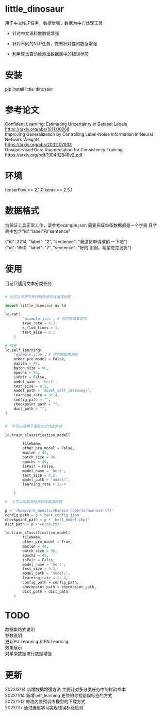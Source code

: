 # little_dinosaur

用于中文NLP任务，数据增强，数据为中心处理工具  

* 针对中文语料做数据增强
- 针对不同的NLP任务，做有针对性的数据增强
* 利用算法自动检测出数据集中的错误标签


# 安装  
pip install little_dinosaur


# 参考论文  
Confident Learning: Estimating Uncertainty in Dataset Labels  
https://arxiv.org/abs/1911.00068  
Improving Generalization by Controlling Label-Noise Information in Neural Network Weights  
https://arxiv.org/abs/2002.07933   
Unsupervised Data Augmentation for Consistency Training  
https://arxiv.org/pdf/1904.12848v2.pdf  

# 环境

tensorflow <= 2.1.0 
keras == 2.3.1

<!-- # 主要功能
* txt,json,excel处理函数
- pdf抽取接口
* nlp常用工具 -->
# 数据格式

为保证工具正常工作，请参考example.json 需要保证每条数据都是一个字典 且字典中包含"id","label"和"sentence"  

{"id": 2214, "label": "2", "sentence": "我退货申请撤销 一下吧"}    
{"id": 1850, "label": "7", "sentence": "好的  谢谢，希望进完发货"}  

# 使用  
目前只适用文本分类任务

```python

# 你可以使用下面代码快速寻找错误标签

import little_dinosaur as ld

ld.eat(
        'example.json', # 你的数据集路径
        true_rate = 0.3,
        k_flod_times = 1,
        test_size = 0.1
    )

# 或者    
ld.self_learning(
    'example.json', # 你的数据集路径
    other_pre_model = False,
    maxlen = 48,
    batch_size = 96,
    epochs = 20,
    isPair = False,
    model_name = 'bert',
    test_size = 0.5,
    model_path = 'model_self_learning/',
    learning_rate = 3e-4,
    config_path = "",
    checkpoint_path = "",
    dict_path = "",
)


#  你可以使用下面的方式快速微调

ld.train_classification_model(

        fileName,
        other_pre_model = False,
        maxlen = 48,
        batch_size = 96,
        epochs = 40,
        isPair = False,
        model_name = 'bert',
        test_size = 0.2,
        model_path = 'model/',
        learning_rate = 2e-4

    )

#  也可以加载其他预训练模型微调

p = '/home/pre_models/chinese-roberta-wwm-ext-tf/'
config_path = p +'bert_config.json'
checkpoint_path = p + 'bert_model.ckpt'
dict_path = p +'vocab.txt'

ld.train_classification_model(
        fileName,
        other_pre_model = True,
        maxlen = 48,
        batch_size = 96,
        epochs = 40,
        isPair = False,
        model_name = 'bert',
        test_size = 0.2,
        model_path = 'model/',
        learning_rate = 2e-4,
        config_path = config_path,
        checkpoint_path = checkpoint_path,
        dict_path = dict_path,
    )

```
# TODO
数据集格式说明  
参数说明  
更新PU Learning 和PN Learning  
效果展示  
对单条数据进行数据增强  

# 更新

2022/2/14 新增数据增强方法 主要针对多分类任务中的稀疏样本  
2022/1/14 新增self_learning 更快的寻找错误标签的方式  
2022/1/12 修改内置预训练模型的下载方式  
2022/1/7 通过置信学习实现错误标签检测  


